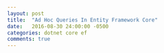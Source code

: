 ```yaml
---
layout: post
title:  "Ad Hoc Queries In Entity Framework Core"
date:   2016-08-30 24:00:00 -0500
categories: dotnet core ef
comments: true
---
```

